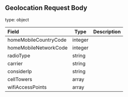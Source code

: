 <!--- This is a generated file, do not edit! -->
<!--- [START maps_http_schema_GeolocationV1GeolocatePostRequestBody] -->
## Geolocation Request Body

type: object

| Field                 | Type    | Description |
| :-------------------- | ------- | ----------- |
| homeMobileCountryCode | integer |             |
| homeMobileNetworkCode | integer |             |
| radioType             | string  |             |
| carrier               | string  |             |
| considerIp            | string  |             |
| cellTowers            | array   |             |
| wifiAccessPoints      | array   |             |

<!--- [END maps_http_schema_GeolocationV1GeolocatePostRequestBody] -->
